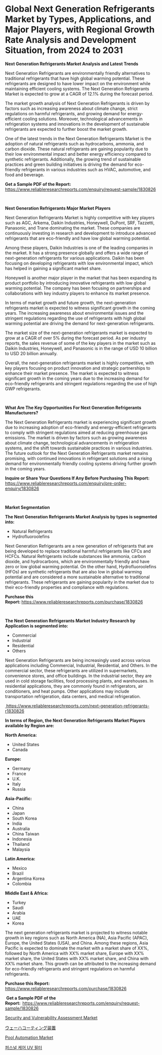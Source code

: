 <p><h1>Global Next Generation Refrigerants Market by Types, Applications, and Major Players, with Regional Growth Rate Analysis and Development Situation, from 2024 to 2031</h1></p><p><strong>Next Generation Refrigerants Market Analysis and Latest Trends</strong></p>
<p><p>Next Generation Refrigerants are environmentally friendly alternatives to traditional refrigerants that have high global warming potential. These refrigerants are designed to have lower impact on the environment while maintaining efficient cooling systems. The Next Generation Refrigerants Market is expected to grow at a CAGR of 12.1% during the forecast period.</p><p>The market growth analysis of Next Generation Refrigerants is driven by factors such as increasing awareness about climate change, strict regulations on harmful refrigerants, and growing demand for energy-efficient cooling solutions. Moreover, technological advancements in refrigeration systems and innovations in the development of sustainable refrigerants are expected to further boost the market growth.</p><p>One of the latest trends in the Next Generation Refrigerants Market is the adoption of natural refrigerants such as hydrocarbons, ammonia, and carbon dioxide. These natural refrigerants are gaining popularity due to their low environmental impact and better energy efficiency compared to synthetic refrigerants. Additionally, the growing trend of sustainable practices and green building initiatives is driving the demand for eco-friendly refrigerants in various industries such as HVAC, automotive, and food and beverage.</p></p>
<p><strong>Get a Sample PDF of the Report:&nbsp;</strong> <a href="https://www.reliableresearchreports.com/enquiry/request-sample/1830826">https://www.reliableresearchreports.com/enquiry/request-sample/1830826</a></p>
<p>&nbsp;</p>
<p><strong>Next Generation Refrigerants Major Market Players</strong></p>
<p><p>Next Generation Refrigerants Market is highly competitive with key players such as AGC, Arkema, Daikin Industries, Honeywell, DuPont, SRF, Tazzetti, Panasonic, and Trane dominating the market. These companies are continuously investing in research and development to introduce advanced refrigerants that are eco-friendly and have low global warming potential.</p><p>Among these players, Daikin Industries is one of the leading companies in the market. It has a strong presence globally and offers a wide range of next-generation refrigerants for various applications. Daikin has been focusing on developing refrigerants with low environmental impact, which has helped in gaining a significant market share.</p><p>Honeywell is another major player in the market that has been expanding its product portfolio by introducing innovative refrigerants with low global warming potential. The company has been focusing on partnerships and collaborations with key industry players to enhance its market presence.</p><p>In terms of market growth and future growth, the next-generation refrigerants market is expected to witness significant growth in the coming years. The increasing awareness about environmental issues and the stringent regulations regarding the use of refrigerants with high global warming potential are driving the demand for next-generation refrigerants.</p><p>The market size of the next-generation refrigerants market is expected to grow at a CAGR of over 5% during the forecast period. As per industry reports, the sales revenue of some of the key players in the market such as Daikin Industries, Honeywell, and Panasonic is in the range of USD 10 billion to USD 20 billion annually.</p><p>Overall, the next-generation refrigerants market is highly competitive, with key players focusing on product innovation and strategic partnerships to enhance their market presence. The market is expected to witness significant growth in the coming years due to the increasing demand for eco-friendly refrigerants and stringent regulations regarding the use of high GWP refrigerants.</p></p>
<p>&nbsp;</p>
<p><strong>What Are The Key Opportunities For Next Generation Refrigerants Manufacturers?</strong></p>
<p><p>The Next Generation Refrigerants market is experiencing significant growth due to increasing adoption of eco-friendly and energy-efficient refrigerants to comply with stringent regulations aimed at reducing greenhouse gas emissions. The market is driven by factors such as growing awareness about climate change, technological advancements in refrigeration systems, and the shift towards sustainable practices in various industries. The future outlook for the Next Generation Refrigerants market remains promising, with continued innovations in refrigerant solutions and a rising demand for environmentally friendly cooling systems driving further growth in the coming years.</p></p>
<p><strong>Inquire or Share Your Questions If Any Before Purchasing This Report:</strong> <a href="https://www.reliableresearchreports.com/enquiry/pre-order-enquiry/1830826">https://www.reliableresearchreports.com/enquiry/pre-order-enquiry/1830826</a></p>
<p>&nbsp;</p>
<p><strong>Market Segmentation</strong></p>
<p><strong>The Next Generation Refrigerants Market Analysis by types is segmented into:</strong></p>
<p><ul><li>Natural Refrigerants</li><li>Hydrofluoroolefins</li></ul></p>
<p><p>Next Generation Refrigerants are a new generation of refrigerants that are being developed to replace traditional harmful refrigerants like CFCs and HCFCs. Natural Refrigerants include substances like ammonia, carbon dioxide, and hydrocarbons, which are environmentally friendly and have zero or low global warming potential. On the other hand, Hydrofluoroolefins (HFOs) are synthetic refrigerants that are also low in global warming potential and are considered a more sustainable alternative to traditional refrigerants. These refrigerants are gaining popularity in the market due to their eco-friendly properties and compliance with regulations.</p></p>
<p><strong>Purchase this Report:&nbsp;</strong><a href="https://www.reliableresearchreports.com/purchase/1830826">https://www.reliableresearchreports.com/purchase/1830826</a></p>
<p>&nbsp;</p>
<p><strong>The Next Generation Refrigerants Market Industry Research by Application is segmented into:</strong></p>
<p><ul><li>Commercial</li><li>Industrial</li><li>Residential</li><li>Others</li></ul></p>
<p><p>Next Generation Refrigerants are being increasingly used across various applications including Commercial, Industrial, Residential, and Others. In the commercial sector, these refrigerants are utilized in supermarkets, convenience stores, and office buildings. In the industrial sector, they are used in cold storage facilities, food processing plants, and warehouses. In residential applications, they are commonly found in refrigerators, air conditioners, and heat pumps. Other applications may include transportation refrigeration, data centers, and medical refrigeration.</p></p>
<p><a href="https://www.reliableresearchreports.com/next-generation-refrigerants-r1830826">&nbsp;https://www.reliableresearchreports.com/next-generation-refrigerants-r1830826</a></p>
<p><strong>In terms of Region, the Next Generation Refrigerants Market Players available by Region are:</strong></p>
<p>
    <p> <strong> North America: </strong>
        <ul>
            <li>United States</li>
            <li>Canada</li>
        </ul>
        </p> 
    <p> <strong> Europe: </strong>
        <ul>
            <li>Germany</li>
            <li>France</li>
            <li>U.K.</li>
            <li>Italy</li>
            <li>Russia</li>
        </ul>
        </p> 
    <p> <strong> Asia-Pacific: </strong>
        <ul>
            <li>China</li>
            <li>Japan</li>
            <li>South Korea</li>
            <li>India</li>
            <li>Australia</li>
            <li>China Taiwan</li>
            <li>Indonesia</li>
            <li>Thailand</li>
            <li>Malaysia</li>
        </ul>
        </p> 
    <p> <strong> Latin America: </strong>
        <ul>
            <li>Mexico</li>
            <li>Brazil</li>
            <li>Argentina Korea</li>
            <li>Colombia</li>
        </ul>
        </p> 
    <p> <strong> Middle East & Africa: </strong>
        <ul>
            <li>Turkey</li>
            <li>Saudi</li>
            <li>Arabia</li>
            <li>UAE</li>
            <li>Korea</li>
        </ul>
    </p>
    </p>
<p><p>The next generation refrigerants market is projected to witness notable growth in key regions such as North America (NA), Asia Pacific (APAC), Europe, the United States (USA), and China. Among these regions, Asia Pacific is expected to dominate the market with a market share of XX%, followed by North America with XX% market share, Europe with XX% market share, the United States with XX% market share, and China with XX% market share. This growth can be attributed to the increasing demand for eco-friendly refrigerants and stringent regulations on harmful refrigerants.</p></p>
<p><strong>Purchase this Report: </strong><a href="https://www.reliableresearchreports.com/purchase/1830826">https://www.reliableresearchreports.com/purchase/1830826</a></p>
<p>&nbsp;<strong>Get a Sample PDF of the Report:&nbsp;&nbsp;</strong><a href="https://www.reliableresearchreports.com/enquiry/request-sample/1830826">https://www.reliableresearchreports.com/enquiry/request-sample/1830826</a></p>
<p><strong></strong></p>
<p><p><a href="https://github.com/Sherrillcrooksxa8i18ucf2m/Market-Research-Report-List-3/blob/main/security-and-vulnerability-assessment-market.md">Security and Vulnerability Assessment Market</a></p><p><a href="https://github.com/ddwcuskozol07187/Market-Research-Report-List-3/blob/main/463807090547.md">ウェーハコーティング装置</a></p><p><a href="https://github.com/derrinmiltonellis35gcl/Market-Research-Report-List-3/blob/main/pool-automation-market.md">Pool Automation Market</a></p><p><a href="https://github.com/joannescott9078/Market-Research-Report-List-1/blob/main/2067567129342.md">퍼스널 케어 UV 필터</a></p></p>